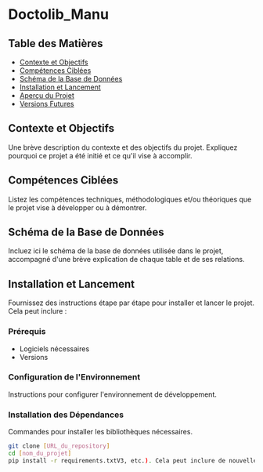 # Doctolib_Manu
## Table des Matières
- [Contexte et Objectifs](#contexte-et-objectifs)
- [Compétences Ciblées](#compétences-ciblées)
- [Schéma de la Base de Données](#schéma-de-la-base-de-données)
- [Installation et Lancement](#installation-et-lancement)
- [Aperçu du Projet](#aperçu-du-projet)
- [Versions Futures](#versions-futures)

## Contexte et Objectifs
Une brève description du contexte et des objectifs du projet. Expliquez pourquoi ce projet a été initié et ce qu'il vise à accomplir.

## Compétences Ciblées
Listez les compétences techniques, méthodologiques et/ou théoriques que le projet vise à développer ou à démontrer.

## Schéma de la Base de Données
Incluez ici le schéma de la base de données utilisée dans le projet, accompagné d'une brève explication de chaque table et de ses relations.

## Installation et Lancement
Fournissez des instructions étape par étape pour installer et lancer le projet. Cela peut inclure :

### Prérequis
- Logiciels nécessaires
- Versions

### Configuration de l'Environnement
Instructions pour configurer l'environnement de développement.

### Installation des Dépendances
Commandes pour installer les bibliothèques nécessaires.

```bash
git clone [URL_du_repository]
cd [nom_du_projet]
pip install -r requirements.txtV3, etc.). Cela peut inclure de nouvelles fonctionnalités, des améliorations de performance, des corrections de bugs, etc.


